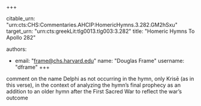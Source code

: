 +++


citable_urn: "urn:cts:CHS:Commentaries.AHCIP:HomericHymns.3.282.GM2hSxu"
target_urn: "urn:cts:greekLit:tlg0013.tlg003:3.282"
title: "Homeric Hymns To Apollo 282"

authors:
- email: "frame@chs.harvard.edu"
  name: "Douglas Frame"
  username: "dframe"
+++

<p>comment on the name Delphi as not occurring in the hymn, only Krisē (as in this verse), in the context of analyzing the hymn’s final prophecy as an addition to an older hymn after the First Sacred War to reflect the war’s outcome</p>